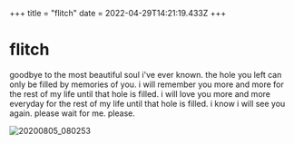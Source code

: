 +++
title = "flitch"
date = 2022-04-29T14:21:19.433Z
+++

# flitch

goodbye to the most beautiful soul i've ever known. the hole you left can only be filled by memories of you. i will remember you more and more for the rest of my life until that hole is filled. i will love you more and more everyday for the rest of my life until that hole is filled. i know i will see you again. please wait for me. please.

![20200805_080253](https://user-images.githubusercontent.com/54276371/166123871-e43d1426-99bd-4a00-b37a-a541e1bf1800.jpg)
